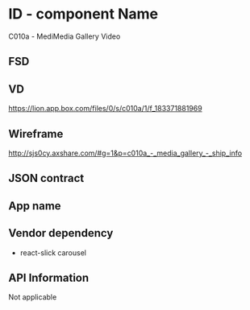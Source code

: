 # ID - component Name
C010a - MediMedia Gallery Video

## FSD

## VD
https://lion.app.box.com/files/0/s/c010a/1/f_183371881969

## Wireframe
http://sjs0cy.axshare.com/#g=1&p=c010a_-_media_gallery_-_ship_info

## JSON contract

## App name

## Vendor dependency
* react-slick carousel

## API Information
Not applicable


